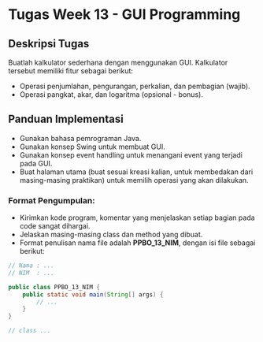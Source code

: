 # Tugas Week 13 - GUI Programming

## Deskripsi Tugas
Buatlah kalkulator sederhana dengan menggunakan GUI. Kalkulator tersebut memiliki fitur sebagai berikut:
- Operasi penjumlahan, pengurangan, perkalian, dan pembagian (wajib).
- Operasi pangkat, akar, dan logaritma (opsional - bonus).

## Panduan Implementasi
- Gunakan bahasa pemrograman Java.
- Gunakan konsep Swing untuk membuat GUI.
- Gunakan konsep event handling untuk menangani event yang terjadi pada GUI.
- Buat halaman utama (buat sesuai kreasi kalian, untuk membedakan dari masing-masing praktikan) untuk memilih operasi yang akan dilakukan.
  
### Format Pengumpulan:
- Kirimkan kode program, komentar yang menjelaskan setiap bagian pada code sangat dihargai.
- Jelaskan masing-masing class dan method yang dibuat.
- Format penulisan nama file adalah **PPBO_13_NIM**, dengan isi file sebagai berikut:

```java
// Nama : ...
// NIM  : ...

public class PPBO_13_NIM {
    public static void main(String[] args) {
        // ...
    }
}

// class ...   
